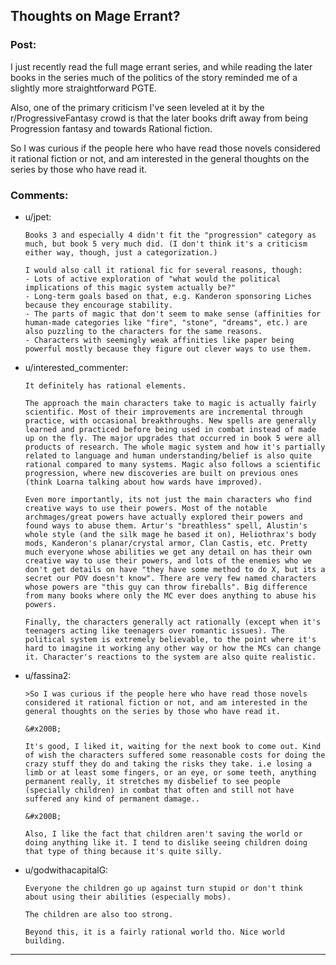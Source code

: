 ## Thoughts on Mage Errant?

### Post:

I just recently read the full mage errant series, and while reading the later books in the series much of the politics of the story reminded me of a slightly more straightforward PGTE. 

Also, one of the primary criticism I've seen leveled at it by the r/ProgressiveFantasy crowd is that the later books drift away from being Progression fantasy and towards Rational fiction. 

So I was curious if the people here who have read those novels considered it rational fiction or not, and am interested in the general thoughts on the series by those who have read it.

### Comments:

- u/jpet:
  ```
  Books 3 and especially 4 didn't fit the "progression" category as much, but book 5 very much did. (I don't think it's a criticism either way, though, just a categorization.)

  I would also call it rational fic for several reasons, though:
  - Lots of active exploration of "what would the political implications of this magic system actually be?"
  - Long-term goals based on that, e.g. Kanderon sponsoring Liches because they encourage stability.
  - The parts of magic that don't seem to make sense (affinities for human-made categories like "fire", "stone", "dreams", etc.) are also puzzling to the characters for the same reasons.
  - Characters with seemingly weak affinities like paper being powerful mostly because they figure out clever ways to use them.
  ```

- u/interested_commenter:
  ```
  It definitely has rational elements.

  The approach the main characters take to magic is actually fairly scientific. Most of their improvements are incremental through practice, with occasional breakthroughs. New spells are generally learned and practiced before being used in combat instead of made up on the fly. The major upgrades that occurred in book 5 were all products of research. The whole magic system and how it's partially related to language and human understanding/belief is also quite rational compared to many systems. Magic also follows a scientific progression, where new discoveries are built on previous ones (think Loarna talking about how wards have improved).

  Even more importantly, its not just the main characters who find creative ways to use their powers. Most of the notable archmages/great powers have actually explored their powers and found ways to abuse them. Artur's "breathless" spell, Alustin's whole style (and the silk mage he based it on), Heliothrax's body mods, Kanderon's planar/crystal armor, Clan Castis, etc. Pretty much everyone whose abilities we get any detail on has their own creative way to use their powers, and lots of the enemies who we don't get details on have "they have some method to do X, but its a secret our POV doesn't know". There are very few named characters whose powers are "this guy can throw fireballs". Big difference from many books where only the MC ever does anything to abuse his powers.

  Finally, the characters generally act rationally (except when it's teenagers acting like teenagers over romantic issues). The political system is extremely believable, to the point where it's hard to imagine it working any other way or how the MCs can change it. Character's reactions to the system are also quite realistic.
  ```

- u/fassina2:
  ```
  >So I was curious if the people here who have read those novels considered it rational fiction or not, and am interested in the general thoughts on the series by those who have read it.

  &#x200B;

  It's good, I liked it, waiting for the next book to come out. Kind of wish the characters suffered some reasonable costs for doing the crazy stuff they do and taking the risks they take. i.e losing a limb or at least some fingers, or an eye, or some teeth, anything permanent really, it stretches my disbelief to see people (specially children) in combat that often and still not have suffered any kind of permanent damage..

  &#x200B;

  Also, I like the fact that children aren't saving the world or doing anything like it. I tend to dislike seeing children doing that type of thing because it's quite silly.
  ```

- u/godwithacapitalG:
  ```
  Everyone the children go up against turn stupid or don't think about using their abilities (especially mobs). 

  The children are also too strong.

  Beyond this, it is a fairly rational world tho. Nice world building.
  ```

---

